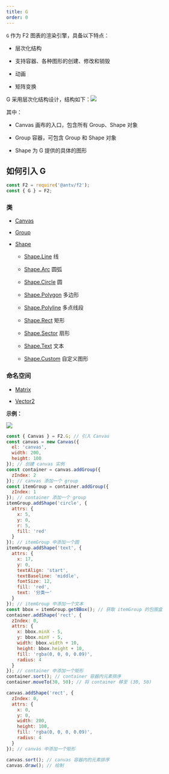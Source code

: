 ```yaml
---
title: G
order: 0
---
```


`G` 作为 F2 图表的渲染引擎，具备以下特点：

- 层次化结构

- 支持容器、各种图形的创建、修改和销毁

- 动画

- 矩阵变换


G 采用层次化结构设计，结构如下：![](https://gw.alipayobjects.com/zos/rmsportal/nreSRkPdaGHPhWXTZdQr.png#width=350)

其中：

- Canvas 画布的入口，包含所有 Group、Shape 对象

- Group 容器，可包含 Group 和 Shape 对象

- Shape 为 G 提供的具体的图形


## 如何引入 G

```javascript
const F2 = require('@antv/f2');
const { G } = F2;
```

### 类

- [Canvas](#_Canvas)

- [Group](#_Group)

- [Shape](#_Shape)

  - [Shape.Line](#_Line-%E7%BA%BF) 线

  - [Shape.Arc](#_Arc-%E5%9C%86%E5%BC%A7) 圆弧

  - [Shape.Circle](#_Circle-%E5%9C%86) 圆

  - [Shape.Polygon](#_Polygon-%E5%A4%9A%E8%BE%B9%E5%BD%A2) 多边形

  - [Shape.Polyline](#_Polyline-%E5%A4%9A%E7%82%B9%E7%BA%BF%E6%AE%B5) 多点线段

  - [Shape.Rect](#_Rect-%E7%9F%A9%E5%BD%A2) 矩形

  - [Shape.Sector](#_Sector-%E6%89%87%E5%BD%A2) 扇形

  - [Shape.Text](#_Text-%E6%96%87%E6%9C%AC) 文本

  - [Shape.Custom](#_Custom-%E8%87%AA%E5%AE%9A%E4%B9%89%E5%9B%BE%E5%BD%A2) 自定义图形


### 命名空间

- [Matrix](#_Matrix)

- [Vector2](#_Vector2)


**示例：**

![](https://cdn.nlark.com/yuque/0/2018/png/98090/1539850559091-2336f0a9-be77-4bd2-8bce-e6db22cc60d1.png#width=200)

```javascript
const { Canvas } = F2.G; // 引入 Canvas
const canvas = new Canvas({
  el: 'canvas',
  width: 200,
  height: 100
}); // 创建 canvas 实例
const container = canvas.addGroup({
  zIndex: 2
}); // canvas 添加一个 group
const itemGroup = container.addGroup({
  zIndex: 1
}); // container 添加一个 group
itemGroup.addShape('circle', {
  attrs: {
    x: 5,
    y: 0,
    r: 5,
    fill: 'red'
  }
}); // itemGroup 中添加一个圆
itemGroup.addShape('text', {
  attrs: {
    x: 17,
    y: 0,
    textAlign: 'start',
    textBaseline: 'middle',
    fontSize: 12,
    fill: 'red',
    text: '分类一'
  }
}); // itemGroup 中添加一个文本
const bbox = itemGroup.getBBox(); // 获取 itemGroup 的包围盒
container.addShape('rect', {
  zIndex: 0,
  attrs: {
    x: bbox.minX - 5,
    y: bbox.minY - 5,
    width: bbox.width + 10,
    height: bbox.height + 10,
    fill: 'rgba(0, 0, 0, 0.09)',
    radius: 4
  }
}); // container 中添加一个矩形
container.sort(); // container 容器内元素排序
container.moveTo(30, 50); // 将 container 移至 (30, 50)

canvas.addShape('rect', {
  zIndex: 0,
  attrs: {
    x: 0,
    y: 0,
    width: 200,
    height: 100,
    fill: 'rgba(0, 0, 0, 0.09)',
    radius: 4
  }
}); // canvas 中添加一个矩形

canvas.sort(); // canvas 容器内的元素排序
canvas.draw(); // 绘制
```

